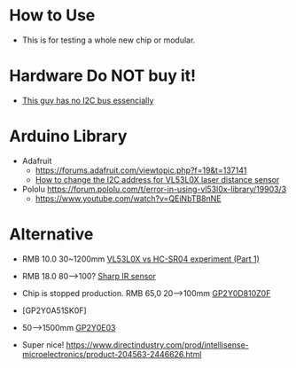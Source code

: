 # How to Use
* This is for testing a whole new chip or modular.

# Hardware  Do NOT buy it!
* [This guy has no I2C bus essencially](https://detail.tmall.com/item.htm?id=613840837292&spm=a1z09.2.0.0.62f62e8dNZLN8k&_u=g2023p00mpc18a)


# Arduino Library
* Adafruit
  * https://forums.adafruit.com/viewtopic.php?f=19&t=137141
  * [How to change the I2C address for VL53L0X laser distance sensor](https://www.youtube.com/watch?v=RRQASevYK3g)
* Pololu  https://forum.pololu.com/t/error-in-using-vl53l0x-library/19903/3
  * https://www.youtube.com/watch?v=QEiNbTB8nNE


# Alternative
* RMB 10.0 30~1200mm [VL53L0X vs HC-SR04 experiment (Part 1)](https://www.youtube.com/watch?v=gGtD93wb7xI)
* RMB 18.0 80-->100? [Sharp IR sensor](https://docs.wsr.studica.com/en/latest/docs/Sensors/sharpIR.html)
* Chip is stopped production.   RMB 65,0  20-->100mm [GP2Y0D810Z0F](https://www.pololu.com/file/0J154/GP2Y0D810Z0F.pdf)

* [GP2Y0A51SK0F]
* 50-->1500mm [GP2Y0E03](https://item.taobao.com/item.htm?spm=a230r.1.14.41.2fde528ddY5WE5&id=574859817835&ns=1&abbucket=18#detail)
* Super nice!  https://www.directindustry.com/prod/intellisense-microelectronics/product-204563-2446626.html